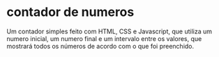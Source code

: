 # contador de numeros
 Um contador simples feito com HTML, CSS e Javascript, que utiliza um numero inicial, um numero final e um intervalo entre os valores, que mostrará todos os números de acordo com o que foi preenchido.
